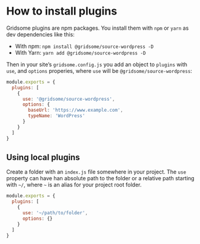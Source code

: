 # How to install plugins

Gridsome plugins are npm packages. You install them with `npm` or `yarn` as dev dependencies like this:

- With npm: `npm install @gridsome/source-wordpress -D`
- With Yarn: `yarn add @gridsome/source-wordpress -D`

Then in your site’s `gridsome.config.js` you add an object to `plugins` with `use`, and `options` properies, where `use` will be `@gridsome/source-wordpress`:

```js
module.exports = {
  plugins: [
    {
      use: '@gridsome/source-wordpress',
      options: {
        baseUrl: 'https://www.example.com',
        typeName: 'WordPress'
      }
    }
  ]
}
```

## Using local plugins

Create a folder with an `index.js` file somewhere in your project. The `use` property can have han absolute path to the folder or a relative path starting with `~/`, where `~` is an alias for your project root folder.

```js
module.exports = {
  plugins: [
    {
      use: '~/path/to/folder',
      options: {}
    }
  ]
}
```
